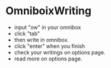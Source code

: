 # OmniboixWriting
- input "ow" in your omnibox
- click "tab"
- then write in omnibox.
- click "enter" when you finish
- check your writings on options page.
- read more on options page.
